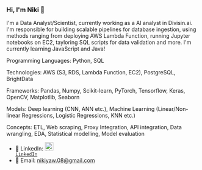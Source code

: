 ### Hi, I'm Niki 👋

I'm a Data Analyst/Scientist, currently working as a AI analyst in Divisin.ai. I'm responsible for building scalable pipelines for database ingestion, using methods ranging from deploying AWS Lambda Function, running Jupyter notebooks on EC2, tayloring SQL scripts for data validation and more. 
I'm currently learning JavaScript and Java! 


Programming Languages: Python, SQL

Technologies: AWS (S3, RDS, Lambda Function, EC2), PostgreSQL, BrightData

Frameworks: Pandas, Numpy, Scikit-learn, PyTorch, Tensorflow, Keras, OpenCV, Matplotlib, Seaborn

Models: Deep learning (CNN, ANN etc.), Machine Learning (Linear/Non-linear Regressions, Logistic Regressions, KNN etc.)

Concepts: ETL, Web scraping, Proxy Integration, API integration, Data wrangling, EDA, Statistical modelling, Model evaluation


- 🔗 LinkedIn: <code><a href="https://www.linkedin.com/in/niki-yaw-8831b694/" target="_blank" title="LinkedIn Profile"><img alt="LinkedIn Logo" width="22" src="https://seeklogo.com/images/L/linkedin-icon-logo-FBADE03110-seeklogo.com.png"> LinkedIn</a></code>
- 📧 Email: nikiyaw.08@gmail.com
